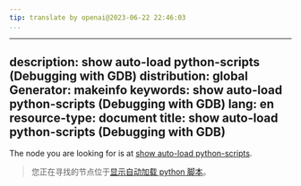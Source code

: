 ```yaml
---
tip: translate by openai@2023-06-22 22:46:03
...
```

---
description: show auto-load python-scripts (Debugging with GDB)
distribution: global
Generator: makeinfo
keywords: show auto-load python-scripts (Debugging with GDB)
lang: en
resource-type: document
title: show auto-load python-scripts (Debugging with GDB)
---------------------------------------------------------

The node you are looking for is at [show auto-load python-scripts](Python-Auto_002dloading.html#show-auto_002dload-python_002dscripts).

> 您正在寻找的节点位于[显示自动加载 python 脚本](Python-Auto_002dloading.html#show-auto_002dload-python_002dscripts)。
